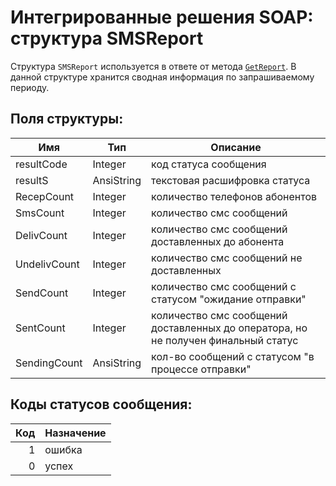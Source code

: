 # Интегрированные решения SOAP: структура SMSReport

Структура `SMSReport` используется в ответе от метода [`GetReport`](/protocols/soap/method-getreport/). В данной структуре хранится сводная информация по запрашиваемому периоду.

## Поля структуры:

Имя          | Тип        | Описание
-------------|------------|---------
resultCode   | Integer    | код статуса сообщения
resultS      | AnsiString | текстовая расшифровка статуса
RecepCount   | Integer    | количество телефонов абонентов
SmsCount     | Integer    | количество смс сообщений
DelivCount   | Integer    | количество смс сообщений доставленных до абонента
UndelivCount | Integer    | количество смс сообщений не доставленных
SendCount    | Integer    | количество смс сообщений с статусом "ожидание отправки"
SentCount    | Integer    | количество смс сообщений доставленных до оператора, но не получен финальный статус
SendingCount | AnsiString | кол-во сообщений с статусом "в процессе отправки"

## Коды статусов сообщения:

Код | Назначение
---:|:----------
1   | ошибка
0   | успех
